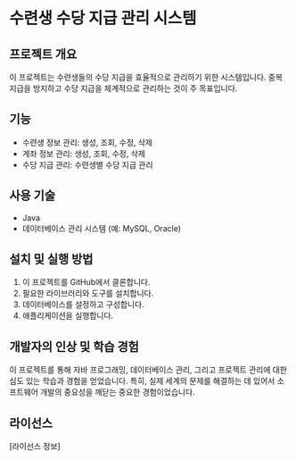 # 수련생 수당 지급 관리 시스템

## 프로젝트 개요
이 프로젝트는 수련생들의 수당 지급을 효율적으로 관리하기 위한 시스템입니다. 중복 지급을 방지하고 수당 지급을 체계적으로 관리하는 것이 주 목표입니다.

## 기능
- 수련생 정보 관리: 생성, 조회, 수정, 삭제
- 계좌 정보 관리: 생성, 조회, 수정, 삭제
- 수당 지급 관리: 수련생별 수당 지급 관리

## 사용 기술
- Java
- 데이터베이스 관리 시스템 (예: MySQL, Oracle)

## 설치 및 실행 방법
1. 이 프로젝트를 GitHub에서 클론합니다.
2. 필요한 라이브러리와 도구를 설치합니다.
3. 데이터베이스를 설정하고 구성합니다.
4. 애플리케이션을 실행합니다.

## 개발자의 인상 및 학습 경험
이 프로젝트를 통해 자바 프로그래밍, 데이터베이스 관리, 그리고 프로젝트 관리에 대한 심도 있는 학습과 경험을 얻었습니다. 특히, 실제 세계의 문제를 해결하는 데 있어서 소프트웨어 개발의 중요성을 깨닫는 중요한 경험이었습니다.

## 라이선스
[라이선스 정보]
